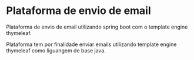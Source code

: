 # Plataforma de envio de email

Plataforma de envio de email utilizando spring boot com o template engine thymeleaf.

Plataforma tem por finalidade enviar emails utilizando template engine thymeleaf como liguangem de base java.
